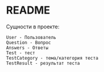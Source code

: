 # README

Сущности в проекте:

    User - Пользователь
    Question - Вопрос
    Answers - Ответы
    Test - тест
    TestСategory - тема/категория теста
    TestResult - результат теста

